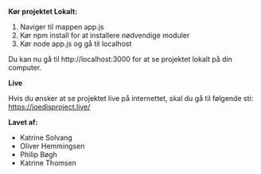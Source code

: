 **Kør projektet Lokalt:**
1. Naviger til mappen app.js
2. Kør npm install for at installere nødvendige moduler
3. Kør node app.js og gå til localhost

Du kan nu gå til http://localhost:3000 for at se projektet lokalt på din computer.

**Live**

Hvis du ønsker at se projektet live på internettet, skal du gå til følgende sti: https://joedisproject.live/

**Lavet af:**
- Katrine Solvang
- Oliver Hemmingsen
- Philip Bøgh 
- Katrine Thomsen

